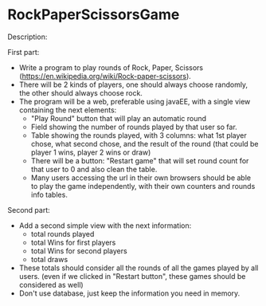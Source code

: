# RockPaperScissorsGame
Description:

  First part:
  - Write a program to play rounds of Rock, Paper, Scissors (https://en.wikipedia.org/wiki/Rock-paper-scissors).
  - There will be 2 kinds of players, one should always choose randomly, the other should always choose rock. 
  - The program will be a web, preferable using javaEE, with a single view containing the next elements:
      - "Play Round" button that will play an automatic round
      - Field showing the number of rounds played by that user so far.
      - Table showing the rounds played, with 3 columns: what 1st player chose, what second chose, and the result of the round (that could be player 1 wins, player 2 wins or draw)
      - There will be a button: "Restart game" that will set round count for that user to 0 and also clean the table.
      - Many users accessing the url in their own browsers should be able to play the game independently, with their own counters and rounds info tables.

  Second part: 
  - Add a second simple view with the next information: 
      - total rounds played
      - total Wins for first players
      - total Wins for second players
      - total draws
  - These totals should consider all the rounds of all the games played by all users. (even if we clicked in "Restart button", these games should be considered as well)
  - Don't use database, just keep the information you need in memory.
